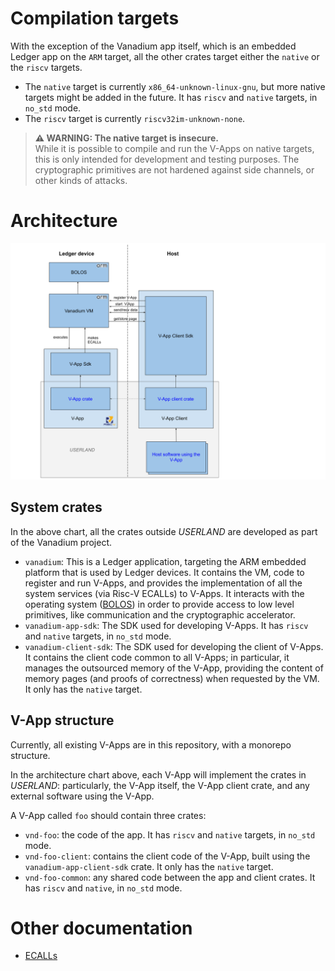 # Compilation targets

With the exception of the Vanadium app itself, which is an embedded Ledger app on the `ARM` target, all the other crates target either the `native` or the `riscv` targets.

- The `native` target is currently `x86_64-unknown-linux-gnu`, but more native targets might be added in the future. It has `riscv` and `native` targets, in `no_std` mode.
- The `riscv` target is currently `riscv32im-unknown-none`.

> **⚠️ WARNING: The native target is insecure.**<br> While it is possible to compile and run the V-Apps on native targets, this is only intended for development and testing purposes. The cryptographic primitives are not hardened against side channels, or other kinds of attacks.

# Architecture

![Vanadium architecture chart](assets/architecture.svg)

## System crates

In the above chart, all the crates outside *USERLAND* are developed as part of the Vanadium project.

* `vanadium`: This is a Ledger application, targeting the ARM embedded platform that is used by Ledger devices. It contains the VM, code to register and run V-Apps, and provides the implementation of all the system services (via Risc-V ECALLs) to V-Apps. It interacts with the operating system ([BOLOS](https://www.ledger.com/academy/security/our-custom-operating-system-bolos)) in order to provide access to low level primitives, like communication and the cryptographic accelerator.
* `vanadium-app-sdk`: The SDK used for developing V-Apps. It has `riscv` and `native` targets, in `no_std` mode.
* `vanadium-client-sdk`: The SDK used for developing the client of V-Apps. It contains the client code common to all V-Apps; in particular, it manages the outsourced memory of the V-App, providing the content of memory pages (and proofs of correctness) when requested by the VM. It only has the `native` target. 

## V-App structure

Currently, all existing V-Apps are in this repository, with a monorepo structure.

In the architecture chart above, each V-App will implement the crates in *USERLAND*: particularly, the V-App itself, the V-App client crate, and any external software using the V-App.

A V-App called `foo` should contain three crates:
* `vnd-foo`: the code of the app. It has `riscv` and `native` targets, in `no_std` mode.
* `vnd-foo-client`: contains the client code of the V-App, built using the `vanadium-app-client-sdk` crate. It only has the `native` target. 
* `vnd-foo-common`: any shared code between the app and client crates. It has `riscv` and `native`, in `no_std` mode.

# Other documentation

* [ECALLs](ecalls.md)
